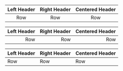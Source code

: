 |  Left Header  |  Right Header  |  Centered Header| :-:| :-:| :-:|  Row  |  Row  |  Row
|  Left Header  |  Right Header  |  Centered Header| -:| -:| -:|  Row  |  Row  |  Row
|  Left Header  |  Right Header  |  Centered Header| :-| :-| :-|  Row  |  Row  |  Row